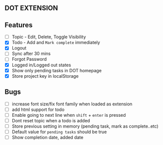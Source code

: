 ## DOT EXTENSION

## Features
- [ ] Topic - Edit, Delete, Toggle Visibility
- [x] Todo - Add and `Mark complete` immediately
- [x] Logout
- [ ] Sync after 30 mins
- [ ] Forgot Password
- [x] Logged in/Logged out states
- [x] Show only pending tasks in DOT homepage
- [x] Store project key in localStorage
## Bugs
- [ ] increase font size/fix font family when loaded as extension
- [ ] add html support for todo
- [ ] Enable going to next line when `shift` + `enter` is pressed
- [ ] Dont reset topic when a todo is added
- [ ] Store previous setting in memory (pending task, mark as complete..etc)
- [ ] Default value for `pending tasks` should be true
- [ ] Show completion date, added date